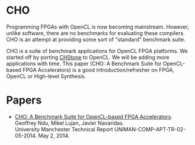 CHO
=== 
Programming FPGAs with OpenCL is now becoming mainstream. However, unlike software, there are no benchmarks for evaluating these compilers. CHO is an attempt at providing  some sort of "standard" benchmark suite.

CHO is  a suite of benchmark applications for OpenCL FPGA platforms. We started off by porting [CHStone][chstone] to OpenCL. We will be adding more applications with time. This paper (CHO: A Benchmark Suite for OpenCL-based FPGA Accelerators) is a good introduction/refresher on FPGA, OpenCL or High-level Synthesis.

Papers
======
- [CHO: A Benchmark Suite for OpenCL-based FPGA Accelerators][techreport1]. <br>
  Geoffrey Ndu, Mikel Lujan, Javier Navaridas. <br>
  University Manchester Technical Report UNIMAN-COMP-APT-TR-02-05-2014.
  May 2, 2014.

[techreport1]: https://www.escholar.manchester.ac.uk/uk-ac-man-scw:228247
[chstone]:http://www.ertl.jp/chstone/
<script>
  (function(i,s,o,g,r,a,m){i['GoogleAnalyticsObject']=r;i[r]=i[r]||function(){
  (i[r].q=i[r].q||[]).push(arguments)},i[r].l=1*new Date();a=s.createElement(o),
  m=s.getElementsByTagName(o)[0];a.async=1;a.src=g;m.parentNode.insertBefore(a,m)
  })(window,document,'script','//www.google-analytics.com/analytics.js','ga');

  ga('create', 'UA-52519328-1', 'auto');
  ga('send', 'pageview');

</script>




  
